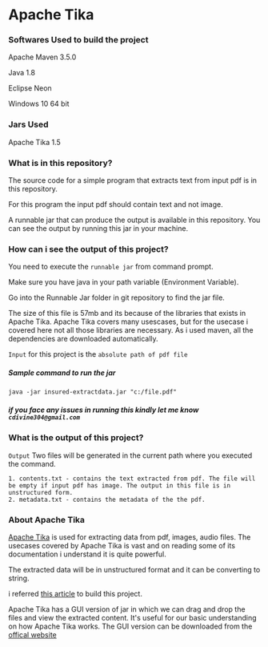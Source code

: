 # Apache Tika 

### Softwares Used to build the project 

Apache Maven 3.5.0

Java 1.8

Eclipse Neon

Windows 10 64 bit

### Jars Used

Apache Tika 1.5 

### What is in this repository?

The source code for a simple program that extracts text from input pdf is in this repository. 

For this program the input pdf should contain text and not image.

A runnable jar that can produce the output is available in this repository. You can see the output by running this jar in your machine.

### How can i see the output of this project?

You need to execute the `runnable jar` from command prompt. 

Make sure you have java in your path variable (Environment Variable).

Go into the Runnable Jar folder in git repository to find the jar file. 

The size of this file is 57mb and its because of the libraries that exists in Apache Tika. 
Apache Tika covers many usescases, but for the usecase i covered here not all those libraries are necessary. As i used maven, all the dependencies are downloaded automatically.

`Input` for this project is the `absolute path of pdf file`

##### Sample command to run the jar
`java -jar insured-extractdata.jar "c:/file.pdf"`

##### if you face any issues in running this kindly let me know `cdivine304@gmail.com` 



### What is the output of this project?

`Output`
	Two files will be generated in the current path where you executed the command.
	
	1. contents.txt - contains the text extracted from pdf. The file will be empty if input pdf has image. The output in this file is in unstructured form. 
	2. metadata.txt - contains the metadata of the the pdf. 

### About Apache Tika


[Apache Tika](https://tika.apache.org/) is used for extracting data from pdf, images, audio files. The usecases covered by Apache Tika is vast and on reading some of its documentation i understand it is quite powerful.

The extracted data will be in unstructured format and it can be  converting to string. 

i referred [this article](https://www.tutorialspoint.com/tika/index.htm) to build this project.

Apache Tika has a GUI version of jar in which we can drag and drop the files and view the extracted content. It's useful for our basic understanding on how Apache Tika works. The GUI version can be downloaded from the [offical website](https://tika.apache.org/download.html)


